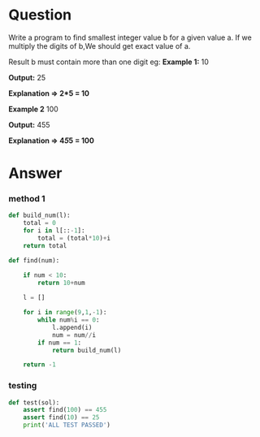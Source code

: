 # Question
Write a program to find smallest integer value b for a given value a. If we multiply the digits of b,We should get exact value of a.

Result b must contain more than one digit
eg:
**Example 1:**
10

**Output:**
25

**Explanation => 2*5 = 10**

**Example 2**
100

**Output:**
455

**Explanation => 4*5*5 = 100**


# Answer
### method 1
```python
def build_num(l):
    total = 0
    for i in l[::-1]:
        total = (total*10)+i
    return total

def find(num):

    if num < 10:
        return 10+num
    
    l = []

    for i in range(9,1,-1):
        while num%i == 0:
            l.append(i)
            num = num//i
        if num == 1:
            return build_num(l)

    return -1

```

### testing

```python
def test(sol):
	assert find(100) == 455
	assert find(10) == 25
	print('ALL TEST PASSED')
```